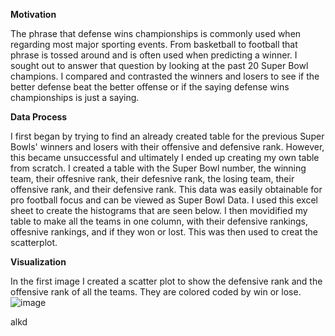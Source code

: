 **Motivation**

The phrase that defense wins championships is commonly used when regarding most major sporting events. From basketball to football that phrase is tossed around and is often used when predicting a winner. I sought out to answer that question by looking at the past 20 Super Bowl champions. I compared and contrasted the winners and losers to see if the better defense beat the better offense or if the saying defense wins championships is just a saying.

**Data Process**

I first began by trying to find an already created table for the previous Super Bowls' winners and losers with their offensive and defensive rank. However, this became unsuccessful and ultimately I ended up creating my own table from scratch. I created a table with the Super Bowl number, the winning team, their offesnive rank, their defesnive rank, the losing team, their offensive rank, and their defensive rank. This data was easily obtainable for pro football focus and can be viewed as Super Bowl Data. I used this excel sheet to create the histograms that are seen below. I then movidified my table to make all the teams in one column, with their defensive rankings, offesnive rankings, and if they won or lost. This was then used to creat the scatterplot.

**Visualization**

In the first image I created a scatter plot to show the defensive rank and the offensive rank of all the teams. They are colored coded by win or lose.
![image](https://user-images.githubusercontent.com/79556416/115978575-31115000-a535-11eb-8f60-b04a4c1a5a14.png)

alkd
